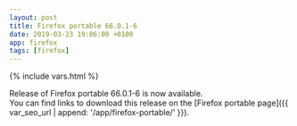 ```yaml
---
layout: post
title: Firefox portable 66.0.1-6
date: 2019-03-23 19:06:00 +0100
app: firefox
tags: [firefox]
---
```

{% include vars.html %}

Release of Firefox portable 66.0.1-6 is now available.<br />
You can find links to download this release on the [Firefox portable page]({{ var_seo_url | append: '/app/firefox-portable/' }}).